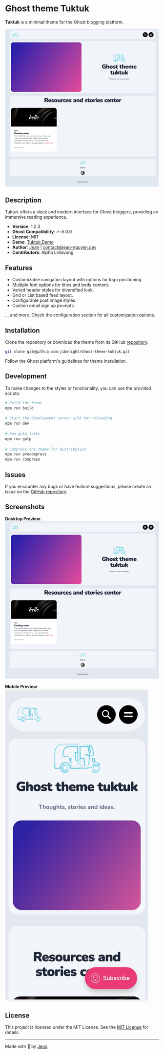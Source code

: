 # Ghost theme Tuktuk

**Tuktuk** is a minimal theme for the Ghost blogging platform.

![Tuktuk Desktop Preview](assets/screenshot-desktop.jpg)

## Description

Tuktuk offers a sleek and modern interface for Ghost bloggers, providing an immersive reading experience. 

- **Version**: 1.2.3
- **Ghost Compatibility**: >=5.0.0
- **License**: MIT
- **Demo**: [Tuktuk Demo](https://demo-ghost.jean-nguyen.dev)
- **Author**: [Jean](https://jean-nguyen.dev) | contact@jean-nguyen.dev
- **Contributors**: Alpha Linlavong

## Features

- Customizable navigation layout with options for logo positioning.
- Multiple font options for titles and body content.
- Varied header styles for diversified look.
- Grid or List based feed layout.
- Configurable post image styles.
- Custom email sign up prompts.

... and more. Check the configuration section for all customization options.

## Installation

Clone the repository or download the theme from its GitHub [repository](https://github.com/jibenight/Ghost-theme-tuktuk).

```bash
git clone git@github.com:jibenight/Ghost-theme-tuktuk.git
```

Follow the Ghost platform's guidelines for theme installation.

## Development

To make changes to the styles or functionality, you can use the provided scripts:

```bash
# Build the theme
npm run build

# Start the development server with hot-reloading
npm run dev

# Run gulp tasks
npm run gulp

# Compress the theme for distribution
npm run precompress
npm run compress
```

## Issues

If you encounter any bugs or have feature suggestions, please create an issue on the [GitHub repository](https://github.com/jibenight/Ghost-theme-tuktuk/issues).

## Screenshots

**Desktop Preview**:
![Tuktuk Desktop Preview](assets/screenshot-desktop.jpg)

**Mobile Preview**:
![Tuktuk Mobile Preview](assets/screenshot-mobile.jpg)

## License

This project is licensed under the MIT License. See the [MIT License](LICENSE) for details.

---

Made with 💙 by [Jean](https://jean-nguyen.dev).
